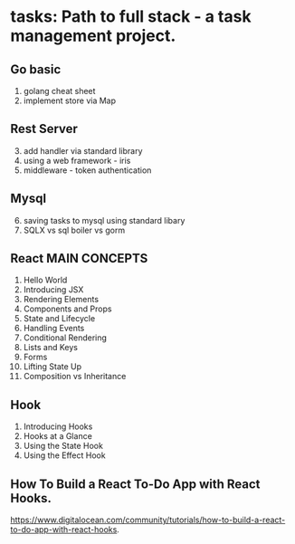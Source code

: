 # tasks: Path to full stack - a task management project. 

## Go basic 
1. golang cheat sheet 
2. implement store via Map 

## Rest Server   
3. add handler via standard library   
4. using a web framework - iris   
5. middleware - token authentication   

## Mysql   
6. saving tasks to mysql using standard libary    
7. SQLX vs sql boiler vs gorm     

## React MAIN CONCEPTS 
1. Hello World 
2. Introducing JSX 
3. Rendering Elements 
4. Components and Props 
5. State and Lifecycle 
6. Handling Events 
7. Conditional Rendering 
8. Lists and Keys 
9. Forms 
10. Lifting State Up 
11. Composition vs Inheritance 

## Hook 
1. Introducing Hooks 
2. Hooks at a Glance 
3. Using the State Hook 
4. Using the Effect Hook 

## How To Build a React To-Do App with React Hooks. 

https://www.digitalocean.com/community/tutorials/how-to-build-a-react-to-do-app-with-react-hooks. 
